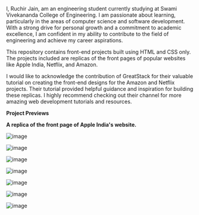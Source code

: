 I, Ruchir Jain, am an engineering student currently studying at Swami Vivekananda College of Engineering. I am passionate about learning, particularly in the areas of computer science and software development. With a strong drive for personal growth and a commitment to academic excellence, I am confident in my ability to contribute to the field of engineering and achieve my career aspirations.

This repository contains front-end projects built using HTML and CSS only. The projects included are replicas of the front pages of popular websites like Apple India, Netflix, and Amazon.

I would like to acknowledge the contribution of GreatStack for their valuable tutorial on creating the front-end designs for the Amazon and Netflix projects. Their tutorial provided helpful guidance and inspiration for building these replicas. I highly recommend checking out their channel for more amazing web development tutorials and resources.

**Project Previews**

**A replica of the front page of Apple India's website.**

![image](https://github.com/ruchirjainn/frontEndProjects/assets/114685271/a2acf0e6-6d1f-4f4b-b39c-4deb0f91025e)

![image](https://github.com/ruchirjainn/frontEndProjects/assets/114685271/5c1774c9-f9bd-4e32-9d57-e244f7e8abb5)

![image](https://github.com/ruchirjainn/frontEndProjects/assets/114685271/48addfdf-5c1b-4313-99a2-2b59b92e1da0)

![image](https://github.com/ruchirjainn/frontEndProjects/assets/114685271/5694af72-70e8-423f-927d-8bc414373d88)

![image](https://github.com/ruchirjainn/frontEndProjects/assets/114685271/d8004b1c-5ee4-4bee-8405-e9fc30440396)

![image](https://github.com/ruchirjainn/frontEndProjects/assets/114685271/7be98bff-deba-4d8e-ae94-4aaad1b24efa)

![image](https://github.com/ruchirjainn/frontEndProjects/assets/114685271/382ec7a8-1c50-4402-88c4-1809e405607e)













